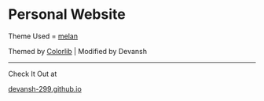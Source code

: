 
# Personal Website

Theme Used = [melan](https://colorlib.com/wp/template/melan/)

Themed by [Colorlib](https://colorlib.com/) | Modified by Devansh

---
Check It Out at


[devansh-299.github.io](https://devansh-299.github.io/devansh.github.io/)
